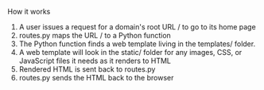 
How it works


1. A user issues a request for a domain's root URL / to go to its home page
2. routes.py maps the URL / to a Python function
3. The Python function finds a web template living in the templates/ folder.
4. A web template will look in the static/ folder for any images, CSS, or JavaScript files it needs as it renders to HTML
5. Rendered HTML is sent back to routes.py
6. routes.py sends the HTML back to the browser
